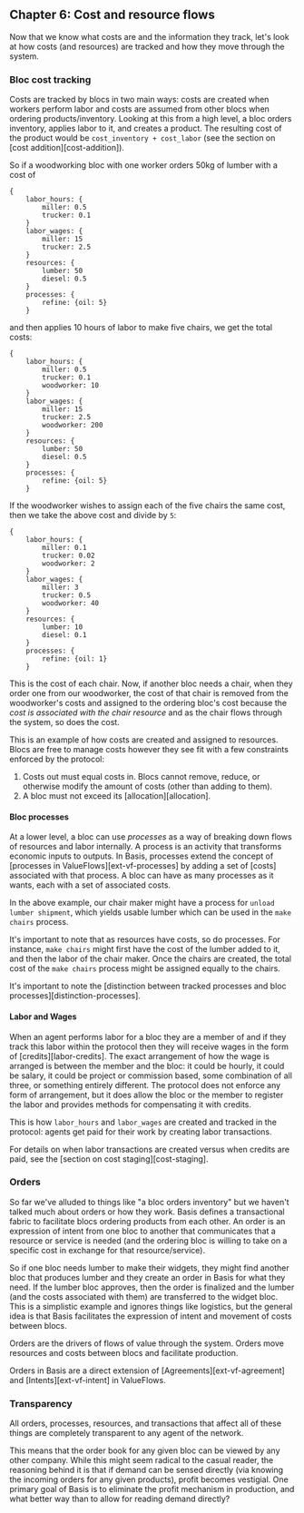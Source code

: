 ## Chapter 6: Cost and resource flows

Now that we know what costs are and the information they track, let's look at how costs (and resources) are tracked and how they move through the system.

### Bloc cost tracking

Costs are tracked by blocs in two main ways: costs are created when workers perform labor and costs are assumed from other blocs when ordering products/inventory. Looking at this from a high level, a bloc orders inventory, applies labor to it, and creates a product. The resulting cost of the product would be `cost_inventory + cost_labor` (see the section on [cost addition][cost-addition]).

So if a woodworking bloc with one worker orders 50kg of lumber with a cost of

```
{
    labor_hours: {
        miller: 0.5
        trucker: 0.1
    }
    labor_wages: {
        miller: 15
        trucker: 2.5
    }
    resources: {
        lumber: 50
        diesel: 0.5
    }
    processes: {
        refine: {oil: 5}
    }
```

and then applies 10 hours of labor to make five chairs, we get the total costs:

```
{
    labor_hours: {
        miller: 0.5
        trucker: 0.1
        woodworker: 10
    }
    labor_wages: {
        miller: 15
        trucker: 2.5
        woodworker: 200
    }
    resources: {
        lumber: 50
        diesel: 0.5
    }
    processes: {
        refine: {oil: 5}
    }
```

If the woodworker wishes to assign each of the five chairs the same cost, then we take the above cost and divide by `5`:

```
{
    labor_hours: {
        miller: 0.1
        trucker: 0.02
        woodworker: 2
    }
    labor_wages: {
        miller: 3
        trucker: 0.5
        woodworker: 40
    }
    resources: {
        lumber: 10
        diesel: 0.1
    }
    processes: {
        refine: {oil: 1}
    }
```

This is the cost of each chair. Now, if another bloc needs a chair, when they order one from our woodworker, the cost of that chair is removed from the woodworker's costs and assigned to the ordering bloc's cost because the *cost is associated with the chair resource* and as the chair flows through the system, so does the cost.

This is an example of how costs are created and assigned to resources. Blocs are free to manage costs however they see fit with a few constraints enforced by the protocol:

1. Costs out must equal costs in. Blocs cannot remove, reduce, or otherwise modify the amount of costs (other than adding to them).
2. A bloc must not exceed its [allocation][allocation].

#### Bloc processes

At a lower level, a bloc can use *processes* as a way of breaking down flows of resources and labor internally. A process is an activity that transforms economic inputs to outputs. In Basis, processes extend the concept of [processes in ValueFlows][ext-vf-processes] by adding a set of [costs] associated with that process. A bloc can have as many processes as it wants, each with a set of associated costs.

In the above example, our chair maker might have a process for `unload lumber shipment`, which yields usable lumber which can be used in the `make chairs` process.

It's important to note that as resources have costs, so do processes. For instance, `make chairs` might first have the cost of the lumber added to it, and then the labor of the chair maker. Once the chairs are created, the total cost of the `make chairs` process might be assigned equally to the chairs.

It's important to note the [distinction between tracked processes and bloc processes][distinction-processes].

#### Labor and Wages

When an agent performs labor for a bloc they are a member of and if they track this labor within the protocol then they will receive wages in the form of [credits][labor-credits]. The exact arrangement of how the wage is arranged is between the member and the bloc: it could be hourly, it could be salary, it could be project or commission based, some combination of all three, or something entirely different. The protocol does not enforce any form of arrangement, but it does allow the bloc or the member to register the labor and provides methods for compensating it with credits.

This is how `labor_hours` and `labor_wages` are created and tracked in the protocol: agents get paid for their work by creating labor transactions.

For details on when labor transactions are created versus when credits are paid, see the [section on cost staging][cost-staging].

### Orders

So far we've alluded to things like "a bloc orders inventory" but we haven't talked much about orders or how they work. Basis defines a transactional fabric to facilitate blocs ordering products from each other. An order is an expression of intent from one bloc to another that communicates that a resource or service is needed (and the ordering bloc is willing to take on a specific cost in exchange for that resource/service).

So if one bloc needs lumber to make their widgets, they might find another bloc that produces lumber and they create an order in Basis for what they need. If the lumber bloc approves, then the order is finalized and the lumber (and the costs associated with them) are transferred to the widget bloc. This is a simplistic example and ignores things like logistics, but the general idea is that Basis facilitates the expression of intent and movement of costs between blocs.

Orders are the drivers of flows of value through the system. Orders move resources and costs between blocs and facilitate production.

Orders in Basis are a direct extension of [Agreements][ext-vf-agreement] and [Intents][ext-vf-intent] in ValueFlows.

### Transparency

All orders, processes, resources, and transactions that affect all of these things are completely transparent to any agent of the network. 

This means that the order book for any given bloc can be viewed by any other company. While this might seem radical to the casual reader, the reasoning behind it is that if demand can be sensed directly (via knowing the incoming orders for any given products), profit becomes vestigial. One primary goal of Basis is to eliminate the profit mechanism in production, and what better way than to allow for reading demand directly?

